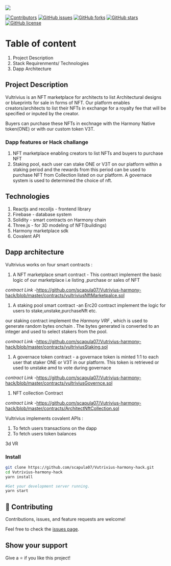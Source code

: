 <!-- PROJECT SHIELDS -->
<!--
*** I'm using markdown "reference style" links for readability.
*** Reference links are enclosed in brackets [ ] instead of parentheses ( ).
*** See the bottom of this document for the declaration of the reference variables
*** for contributors-url, forks-url, etc. This is an optional, concise syntax you may use.
*** https://www.markdownguide.org/basic-syntax/#reference-style-links
-->

![](https://img.shields.io/badge/Hackathon-blueviolet)

[![Contributors][contributors-shield]][contributors-url]
[![GitHub issues][issues-shield]][issues-url]
[![GitHub forks][forks-shield]][forks-url]
[![GitHub stars][star-shield]][star-url]
[![GitHub license][license-shield]][license-url]


# Table of content

1. Project Description
1. Stack Requirenments/ Technologies
1. Dapp Architecture


## Project Description

Vultrivius is an NFT marketplace for architects to list Architectural designs or blueprints for sale in forms of NFT. Our platform enables creators/architects to list their NFTs in exchange for a royalty fee that will be specified or inputed by the creator.

Buyers can purchase these NFTs in exchnage with the Harmony Native token(ONE) or with our custom token V3T.

### Dapp features or Hack challange

1. NFT marketplace enabling creators to list NFTs and buyers to purchase NFT
1. Staking pool, each user can stake ONE or V3T on our platform within a staking period and the rewards from this period can be used to purchase NFT from Collection listed on our platform. A governace system is used to determined the choice of nft.

## Technologies 

1. Reactjs and recoiljs - frontend library
1. Firebase - database system
1. Solidity - smart contracts on Harmony chain
1. Three.js - for 3D modeling of NFT(buildings)
1. Harmony marketplace sdk
1. Covalent API

## Dapp architecture

Vultrivius works on four smart contracts :

1. A NFT marketplace smart contract - This contract implement the basic logic of our marketplace i.e listing ,purchase or sales of NFT

 *contract Link* -<https://github.com/scapula07/Vutrivius-harmony-hack/blob/master/contracts/vultriviusNftMarketpalce.sol>



1. A staking pool smart contract -an Erc20 contract implement the logic for users to stake,unstake,purchaseNft etc.

 our staking contract implement the *Harmony VRF* , which is used to generate random bytes onchain . The bytes generated is converted to an integer and used to select stakers from the pool.
 
  *contract Link* -<https://github.com/scapula07/Vutrivius-harmony-hack/blob/master/contracts/vultriviusStaking.sol>
  
1. A governace token contract - a governace token is minted 1:1 to each user that staker ONE or V3T in our platform. This token is retrieved or used to unstake amd to vote during governace


 *contract Link* -<https://github.com/scapula07/Vutrivius-harmony-hack/blob/master/contracts/vultriviusGovernce.sol>
 

1. NFT collection Contract


 *contract Link* -<https://github.com/scapula07/Vutrivius-harmony-hack/blob/master/contracts/ArchitectNftCollection.sol>
 
 
Vultrivius implements covalent APIs  :

1. To fetch users transactions on the dapp
1. To fetch users token balances

3d VR 






### Install
```bash
git clone https://github.com/scapula07/Vutrivius-harmony-hack.git
cd Vutrivius-harmony-hack
yarn install

#Get your development server running.
yarn start
```

## 🤝 Contributing

Contributions, issues, and feature requests are welcome!

Feel free to check the [issues page](../../issues/).

## Show your support

Give a ⭐ if you like this project!


[contributors-shield]: https://img.shields.io/github/contributors/scapula07/Vutrivius-harmony-hack?style=for-the-badge
[contributors-url]: https://github.com/scapula07/Vutrivius-harmony-hack/graphs/contributors
[issues-shield]: https://img.shields.io/github/issues/scapula07/Vutrivius-harmony-hack?style=for-the-badge
[issues-url]: https://github.com/scapula07/Vutrivius-harmony-hack/issues
[forks-shield]: https://img.shields.io/github/forks/scapula07/Vutrivius-harmony-hack?style=for-the-badge
[forks-url]: https://github.com/scapula07/Vutrivius-harmony-hack/network
[star-shield]: https://img.shields.io/github/stars/scapula07/Vutrivius-harmony-hack?style=for-the-badge
[star-url]: https://github.com/scapula07/Vutrivius-harmony-hack/stargazers
[license-shield]: https://img.shields.io/github/license/scapula07/Vutrivius-harmony-hack?style=for-the-badge
[license-url]: hhttps://github.com/scapula07/Vutrivius-harmony-hack/blob/master/License






